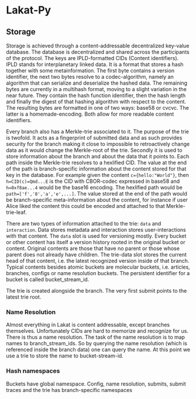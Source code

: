 # Lakat-Py

## Storage

Storage is achieved through a content-addressable decentralized key-value database. The database is decentralized and shared across the participants of the protocol. The keys are IPLD-formatted CIDs (Content identifiers). IPLD stands for interplanetary linked data. It is a format that stores a hash together with some metainformation. The first byte contains a version identifier, the next two bytes resolve to a codec-algorithm, namely an algorithm that can serialize and deserialize the hashed data. The remaining bytes are currently in a multihash format, moving to a slight variation in the near future. They contain the hash function identifier, then the hash length and finally the digest of that hashing algorithm with respect to the content. The resulting bytes are formatted in one of two ways: base58 or cvcvc. The latter is a homemade-encoding. Both allow for more readable content identifiers.

Every branch also has a Merkle-trie associated to it. The purpose of the trie is twofold. It acts as a fingerprint of submitted data and as such provides security for the branch making it close to impossible to retroactively change data as it would change the Merkle-root of the trie. Secondly it is used to store information about the branch and about the data that it points to. Each path inside the Merkle-trie resolves to a hexlified CID. The value at the end of the path is branch-specific information about the content stored for that key in the database. For example given the content `c={hello:"World"}`, then `h=CID(c)=Qmd...E` is the CID with CBOR-codec expressed in base58 and `h=0xf8ae...4` would be the base16 encoding. The hexlified path would be `path=['f','8','a','e',...]`. The value stored at the end of the path would be branch-specific meta-information about the content, for instance if user Alice liked the content this could be encoded and attached to that Merkle-trie-leaf.

There are two types of information attached to the trie: `data` and `interaction`. Data stores metadata and interaction stores user-interactions with that content. The `data` slot is used for versioning mostly. Every bucket or other content has itself a version history rooted in the original bucket or content. Original contents are those that have no parent or those whose parent does not already have children. The trie-data slot stores the current head of that content, i.e. the latest recognized version inside of that branch. Typical contents besides atomic buckets are molecular buckets, i.e. articles, branches, configs or name resolution buckets. The persistent identifier for a bucket is called bucket_stream_id.

The trie is created alongside the branch. The very first submit points to the latest trie root. 

### Name Resolution

Almost everything in Lakat is content addressable, except branches themselves. Unfortunately CIDs are hard to memorize and recognize for us. There is thus a name resolution. The task of the name resolution is to map names to branch_stream_ids. So by querying the name resolution (which is referenced inside the branch data) one can query the name. At this point we use a trie to store the name to bucket-stream-id.

### Hash namespaces

Buckets have global namespace. Config, name resolution, submits, submit traces and the trie has branch-specific namespaces

